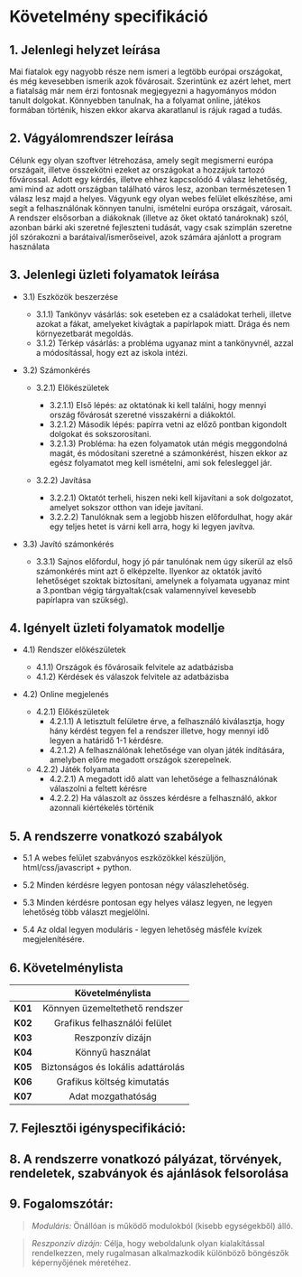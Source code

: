 # Követelmény specifikáció

## 1. Jelenlegi helyzet leírása
Mai fiatalok egy nagyobb része nem ismeri a legtöbb európai országokat, és még kevesebben ismerik azok fővárosait. Szerintünk ez azért lehet, mert a fiatalság már nem érzi fontosnak megjegyezni a hagyományos módon tanult dolgokat. Könnyebben tanulnak, ha a folyamat online, játékos formában történik, hiszen ekkor akarva akaratlanul is rájuk ragad a tudás.

## 2. Vágyálomrendszer leírása
Célunk egy olyan szoftver létrehozása, amely segít megismerni európa országait, illetve összekötni ezeket az országokat a hozzájuk tartozó fővárossal. Adott egy kérdés, illetve ehhez kapcsolódó 4 válasz lehetőség, ami mind az adott országban található város lesz, azonban természetesen 1 válasz lesz majd a helyes. Vágyunk egy olyan webes felület elkészítése, ami segít a felhasználónak könnyen tanulni, ismételni európa országait, városait. A rendszer elsősorban a diákoknak (illetve az őket oktató tanároknak) szól, azonban bárki aki szeretné fejleszteni tudását, vagy csak szimplán szeretne jól szórakozni a barátaival/ismerőseivel, azok számára ajánlott a program használata

## 3. Jelenlegi üzleti folyamatok leírása
* 3.1) Eszközök beszerzése
  
  * 3.1.1) Tankönyv vásárlás: sok eseteben ez a családokat terheli, illetve azokat a fákat, amelyeket kivágtak a papírlapok miatt. Drága és nem környezetbarát megoldás.
  * 3.1.2) Térkép vásárlás: a probléma ugyanaz mint a tankönyvnél, azzal a módosítással, hogy ezt az iskola intézi.
* 3.2) Számonkérés
  
  * 3.2.1) Előkészületek
    * 3.2.1.1) Első lépés: az oktatónak ki kell találni, hogy mennyi ország fővárosát szeretné visszakérni a diákoktól.
    * 3.2.1.2) Második lépés: papírra vetni az előző pontban kigondolt dolgokat és sokszorosítani.
    * 3.2.1.3) Probléma: ha ezen folyamatok után mégis meggondolná magát, és módosítani szeretné a számonkérést, hiszen ekkor az egész folyamatot meg kell ismételni, ami sok felesleggel jár.
      
  * 3.2.2) Javítása
    
    * 3.2.2.1) Oktatót terheli, hiszen neki kell kijavítani a sok dolgozatot, amelyet sokszor otthon van ideje javítani.
    * 3.2.2.2) Tanulóknak sem a legjobb hiszen előfordulhat, hogy akár egy teljes hetet is várni kell arra, hogy ki legyen javítva.

* 3.3) Javító számonkérés
  
  * 3.3.1) Sajnos előfordul, hogy jó pár tanulónak nem úgy sikerül az első számonkérés mint azt ő elképzelte. Ilyenkor az oktatók javító lehetőséget szoktak biztosítani, amelynek a folyamata ugyanaz mint a 3.pontban végig tárgyaltak(csak valamennyivel kevesebb papírlapra van szükség).

## 4. Igényelt üzleti folyamatok modellje
* 4.1) Rendszer előkészületek
  
  * 4.1.1) Országok és fővárosaik felvitele az adatbázisba
  * 4.1.2) Kérdések és válaszok felvitele az adatbázisba
  
* 4.2) Online megjelenés
  
  * 4.2.1) Előkészületek
    * 4.2.1.1) A letisztult felületre érve, a felhasználó kiválasztja, hogy hány kérdést tegyen fel a rendszer illetve, hogy mennyi idő legyen a határidő 1-1 kérdésre.
    * 4.2.1.2) A felhasználónak lehetősége van olyan játék indítására, amelyben előre megadott országok szerepelnek.
  * 4.2.2) Játék folyamata
    * 4.2.2.1) A megadott idő alatt van lehetősége a felhasználónak válaszolni a feltett kérésre
    * 4.2.2.2) Ha válaszolt az összes kérdésre a felhasználó, akkor azonnali kiértékelés történik

## 5. A rendszerre vonatkozó szabályok 
- 5.1 A webes felület szabványos eszközökkel készüljön, html/css/javascript + python.

- 5.2 Minden kérdésre legyen pontosan négy válaszlehetőség.

- 5.3 Minden kérdésre pontosan egy helyes válasz legyen, ne legyen lehetőség több választ megjelölni.

- 5.4 Az oldal legyen moduláris - legyen lehetőség másféle kvízek megjelenítésére.

## 6. Követelménylista
|         |    Követelménylista                |
|---------|:----------------------------------:|
| **K01** |   Könnyen üzemeltethető rendszer   |
| **K02** |    Grafikus felhasználói felület   |
| **K03** |          Reszponzív dizájn         |
| **K04** |          Könnyű használat          |
| **K05** | Biztonságos és lokális adattárolás |
| **K06** |     Grafikus költség kimutatás     |
| **K07** |         Adat mozgathatóság         |

## 7. Fejlesztői igényspecifikáció:
## 8. A rendszerre vonatkozó pályázat, törvények, rendeletek, szabványok és ajánlások felsorolása
## 9. Fogalomszótár: 
>*Moduláris:* Önállóan is működő modulokból (kisebb egységekből) álló.

>*Reszponzív dizájn:* Célja, hogy weboldalunk olyan kialakítással rendelkezzen, mely rugalmasan alkalmazkodik különböző böngészők képernyőjének méretéhez. 
